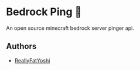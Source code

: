 # Bedrock Ping 🏓

An open source minecraft bedrock server pinger api.

## Authors

* [ReallyFatYoshi](https://github.com/ReallyFatYoshi)